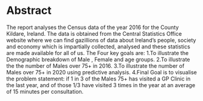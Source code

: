 # Abstract
The report analyses the Census data of the year 2016 for the County Kildare, Ireland. The data is obtained from the Central Statistics Office website where we can find gazillions of data about Ireland’s people, society and economy which is impartially collected, analysed and these statistics are made available for all of us. The Four key goals are: 1.To illustrate the Demographic breakdown of Male , Female and age groups. 2.To illustrate the the number of Males over 75+ in 2016. 3.To illustrate the number of Males over 75+ in 2020 using predictive analysis. 4.Final Goal is to visualise the problem statement: if 1 in 3 of the Males 75+ has visited a GP Clinic in the last year, and of those 1/3 have visited 3 times in the year at an average of 15 minutes per consultation.
